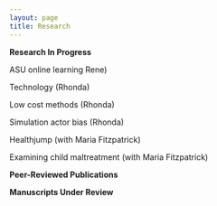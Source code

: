 ```yaml
---
layout: page
title: Research
---
```


**Research In Progress**

ASU online learning Rene)

Technology (Rhonda)

Low cost methods (Rhonda)

Simulation actor bias (Rhonda)

Healthjump (with Maria Fitzpatrick)

Examining child maltreatment (with Maria Fitzpatrick)

**Peer-Reviewed Publications**



**Manuscripts Under Review**


